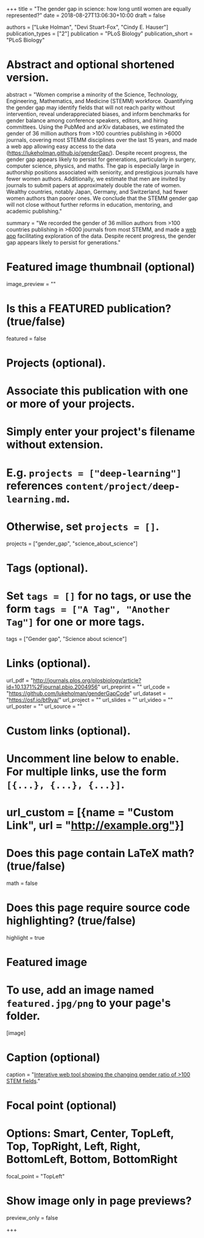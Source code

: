+++
title = "The gender gap in science: how long until women are equally represented?"
date = 2018-08-27T13:06:30+10:00
draft = false

authors = ["Luke Holman", "Devi Stuart-Fox", "Cindy E. Hauser"]
publication_types = ["2"]
publication = "PLoS Biology"
publication_short = "PLoS Biology"

# Abstract and optional shortened version.
abstract = "Women comprise a minority of the Science, Technology, Engineering, Mathematics, and Medicine (STEMM) workforce. Quantifying the gender gap may identify fields that will not reach parity without intervention, reveal underappreciated biases, and inform benchmarks for gender balance among conference speakers, editors, and hiring committees. Using the PubMed and arXiv databases, we estimated the gender of 36 million authors from >100 countries publishing in >6000 journals, covering most STEMM disciplines over the last 15 years, and made a web app allowing easy access to the data (https://lukeholman.github.io/genderGap/). Despite recent progress, the gender gap appears likely to persist for generations, particularly in surgery, computer science, physics, and maths. The gap is especially large in authorship positions associated with seniority, and prestigious journals have fewer women authors. Additionally, we estimate that men are invited by journals to submit papers at approximately double the rate of women. Wealthy countries, notably Japan, Germany, and Switzerland, had fewer women authors than poorer ones. We conclude that the STEMM gender gap will not close without further reforms in education, mentoring, and academic publishing."

summary = "We recorded the gender of 36 million authors from >100 countries publishing in >6000 journals from most STEMM, and made a [web app](https://lukeholman.github.io/genderGap/) facilitating exploration of the data. Despite recent progress, the gender gap appears likely to persist for generations."


# Featured image thumbnail (optional)
image_preview = ""

# Is this a FEATURED publication? (true/false)
featured = false

# Projects (optional).
#   Associate this publication with one or more of your projects.
#   Simply enter your project's filename without extension.
#   E.g. `projects = ["deep-learning"]` references `content/project/deep-learning.md`.
#   Otherwise, set `projects = []`.
projects = ["gender_gap", "science_about_science"]

# Tags (optional).
#   Set `tags = []` for no tags, or use the form `tags = ["A Tag", "Another Tag"]` for one or more tags.
tags = ["Gender gap", "Science about science"]

# Links (optional).
url_pdf = "http://journals.plos.org/plosbiology/article?id=10.1371%2Fjournal.pbio.2004956"
url_preprint = ""
url_code = "https://github.com/lukeholman/genderGapCode"
url_dataset = "https://osf.io/bt9ya/"
url_project = ""
url_slides = ""
url_video = ""
url_poster = ""
url_source = ""

# Custom links (optional).
#   Uncomment line below to enable. For multiple links, use the form `[{...}, {...}, {...}]`.
# url_custom = [{name = "Custom Link", url = "http://example.org"}]

# Does this page contain LaTeX math? (true/false)
math = false

# Does this page require source code highlighting? (true/false)
highlight = true

# Featured image
# To use, add an image named `featured.jpg/png` to your page's folder. 
[image]
  # Caption (optional)
  caption = "[Interative web tool showing the changing gender ratio of >100 STEM fields](https://lukeholman.github.io/genderGap/)."

  # Focal point (optional)
  # Options: Smart, Center, TopLeft, Top, TopRight, Left, Right, BottomLeft, Bottom, BottomRight
  focal_point = "TopLeft"
  
  # Show image only in page previews?
  preview_only = false

+++
